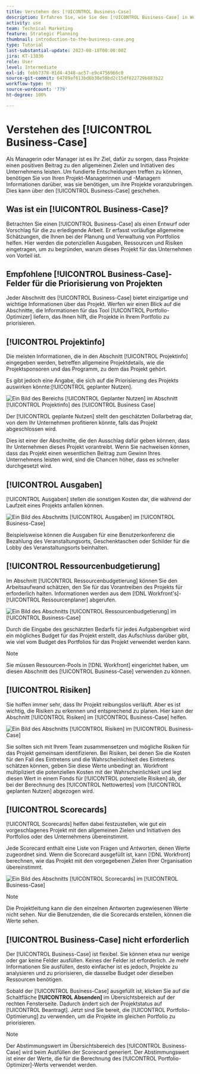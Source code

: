 ```yaml
---
title: Verstehen des [!UICONTROL Business-Case]
description: Erfahren Sie, wie Sie den [!UICONTROL Business-Case] in Workfront nutzen können, um beantragte Projekte zu bewerten und mit anderen Projekten in Ihrem Portfolio zu vergleichen.
activity: use
team: Technical Marketing
feature: Strategic Planning
thumbnail: introduction-to-the-business-case.png
type: Tutorial
last-substantial-update: 2023-08-18T00:00:00Z
jira: KT-13836
role: User
level: Intermediate
exl-id: febb7378-81d4-4348-ac57-e9c4756966c0
source-git-commit: 64789af613bd6b38e58bd2c15df622729b883b22
workflow-type: ht
source-wordcount: '779'
ht-degree: 100%

---
```


# Verstehen des [!UICONTROL Business-Case]

Als Managerin oder Manager ist es Ihr Ziel, dafür zu sorgen, dass Projekte einen positiven Beitrag zu den allgemeinen Zielen und Initiativen des Unternehmens leisten. Um fundierte Entscheidungen treffen zu können, benötigen Sie von Ihren Projekt-Managerinnen und -Managern Informationen darüber, was sie benötigen, um ihre Projekte voranzubringen. Dies kann über den [!UICONTROL Business-Case] geschehen.

## Was ist ein [!UICONTROL Business-Case]?

Betrachten Sie einen [!UICONTROL Business-Case] als einen Entwurf oder Vorschlag für die zu erledigende Arbeit. Er erfasst vorläufige allgemeine Schätzungen, die Ihnen bei der Planung und Verwaltung von Portfolios helfen. Hier werden die potenziellen Ausgaben, Ressourcen und Risiken eingetragen, um zu begründen, warum dieses Projekt für das Unternehmen von Vorteil ist.

## Empfohlene [!UICONTROL Business-Case]-Felder für die Priorisierung von Projekten

Jeder Abschnitt des [!UICONTROL Business-Case] bietet einzigartige und wichtige Informationen über das Projekt. Werfen wir einen Blick auf die Abschnitte, die Informationen für das Tool [!UICONTROL Portfolio-Optimizer] liefern, das Ihnen hilft, die Projekte in Ihrem Portfolio zu priorisieren.

## [!UICONTROL Projektinfo]

Die meisten Informationen, die in den Abschnitt [!UICONTROL Projektinfo] eingegeben werden, betreffen allgemeine Projektdetails, wie die Projektsponsoren und das Programm, zu dem das Projekt gehört.

Es gibt jedoch eine Angabe, die sich auf die Priorisierung des Projekts auswirken könnte:[!UICONTROL geplanter Nutzen].

![Ein Bild des Bereichs [!UICONTROL Geplanter Nutzen] im Abschnitt [!UICONTROL Projektinfo] des [!UICONTROL Business Case]](assets/05-portfolio-management4.png)

Der [!UICONTROL geplante Nutzen] stellt den geschätzten Dollarbetrag dar, von dem Ihr Unternehmen profitieren könnte, falls das Projekt abgeschlossen wird.

Dies ist einer der Abschnitte, die den Ausschlag dafür geben können, dass Ihr Unternehmen dieses Projekt vorantreibt. Wenn Sie nachweisen können, dass das Projekt einen wesentlichen Beitrag zum Gewinn Ihres Unternehmens leisten wird, sind die Chancen höher, dass es schneller durchgesetzt wird.

## [!UICONTROL Ausgaben]

[!UICONTROL Ausgaben] stellen die sonstigen Kosten dar, die während der Laufzeit eines Projekts anfallen können.

![Ein Bild des Abschnitts [!UICONTROL Ausgaben] im [!UICONTROL Business-Case]](assets/06-portfolio-management5.png)

Beispielsweise können die Ausgaben für eine Benutzerkonferenz die Bezahlung des Veranstaltungsorts, Geschenktaschen oder Schilder für die Lobby des Veranstaltungsorts beinhalten.

## [!UICONTROL Ressourcenbudgetierung]

Im Abschnitt [!UICONTROL Ressourcenbudgetierung] können Sie den Arbeitsaufwand schätzen, den Sie für das Vorantreiben des Projekts für erforderlich halten. Informationen werden aus dem [!DNL Workfront's]-[!UICONTROL Ressourcenplaner] abgerufen.

![Ein Bild des Abschnitts [!UICONTROL Ressourcenbudgetierung] im [!UICONTROL Business-Case]](assets/07-portfolio-management6.png)

Durch die Eingabe des geschätzten Bedarfs für jedes Aufgabengebiet wird ein mögliches Budget für das Projekt erstellt, das Aufschluss darüber gibt, wie viel vom Budget des Portfolios für das Projekt verwendet werden kann.

>[!NOTE]
>
>Sie müssen Ressourcen-Pools in [!DNL Workfront] eingerichtet haben, um diesen Abschnitt des [!UICONTROL Business-Case] verwenden zu können.

## [!UICONTROL Risiken]

Sie hoffen immer sehr, dass Ihr Projekt reibungslos verläuft. Aber es ist wichtig, die Risiken zu erkennen und entsprechend zu planen. Hier kann der Abschnitt [!UICONTROL Risiken] im [!UICONTROL Business-Case] helfen.

![Ein Bild des Abschnitts [!UICONTROL Risiken] im [!UICONTROL Business-Case]](assets/08-portfolio-management7.png)

Sie sollten sich mit Ihrem Team zusammensetzen und mögliche Risiken für das Projekt gemeinsam identifizieren. Bei Risiken, bei denen Sie die Kosten für den Fall des Eintretens und die Wahrscheinlichkeit des Eintretens schätzen können, geben Sie diese Werte unbedingt an. Workfront multipliziert die potenziellen Kosten mit der Wahrscheinlichkeit und legt diesen Wert in einem Fonds für [!UICONTROL potenzielle Risiken] ab, der bei der Berechnung des [!UICONTROL Nettowertes] vom [!UICONTROL geplanten Nutzen] abgezogen wird.

## [!UICONTROL Scorecards]

[!UICONTROL Scorecards] helfen dabei festzustellen, wie gut ein vorgeschlagenes Projekt mit den allgemeinen Zielen und Initiativen des Portfolios oder des Unternehmens übereinstimmt.

Jede Scorecard enthält eine Liste von Fragen und Antworten, denen Werte zugeordnet sind. Wenn die Scorecard ausgefüllt ist, kann [!DNL Workfront] berechnen, wie das Projekt mit den vorgegebenen Zielen Ihrer Organisation übereinstimmt.

![Ein Bild des Abschnitts [!UICONTROL Scorecards] im [!UICONTROL Business-Case]](assets/09-portfolio-management8.png)

>[!NOTE]
>
>Die Projektleitung kann die den einzelnen Antworten zugewiesenen Werte nicht sehen. Nur die Benutzenden, die die Scorecards erstellen, können die Werte sehen.

## [!UICONTROL Business-Case] nicht erforderlich

Der [!UICONTROL Business-Case] ist flexibel. Sie können etwa nur wenige oder gar keine Felder ausfüllen. Keines der Felder ist erforderlich. Je mehr Informationen Sie ausfüllen, desto einfacher ist es jedoch, Projekte zu analysieren und zu priorisieren, die dasselbe Budget oder dieselben Ressourcen benötigen.

Sobald der [!UICONTROL Business-Case] ausgefüllt ist, klicken Sie auf die Schaltfläche **[!UICONTROL Absenden]** im Übersichtsbereich auf der rechten Fensterseite. Dadurch ändert sich der Projektstatus auf [!UICONTROL Beantragt]. Jetzt sind Sie bereit, die [!UICONTROL Portfolio-Optimierung] zu verwenden, um die Projekte im gleichen Portfolio zu priorisieren.

>[!NOTE]
>
>Der Abstimmungswert im Übersichtsbereich des [!UICONTROL Business-Case] wird beim Ausfüllen der Scorecard generiert. Der Abstimmungswert ist einer der Werte, die für die Berechnung des [!UICONTROL Portfolio-Optimizer]-Werts verwendet werden.

<!-- 
Learn more graphic and links to documentation articles
* Overview of areas of the business case 
* Create a business case for a project   
* Create a scorecard 
* Apply a scorecard to a project and generate an alignment score 
-->
